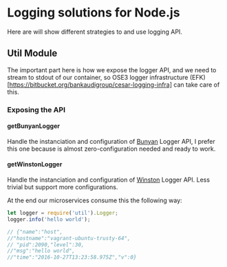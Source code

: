 # Logging solutions for Node.js
Here are will show different strategies to and use logging API.

## Util Module

The important part here is how we expose the logger API, and we need to stream to stdout of our container, so OSE3 logger infrastructure (EFK)[https://bitbucket.org/bankaudigroup/cesar-logging-infra] can take care of this.

### Exposing the API

#### getBunyanLogger

Handle the instanciation and configuration of [Bunyan](https://github.com/trentm/node-bunyan) Logger API, I prefer this one because is almost zero-configuration needed and ready to work.  

#### getWinstonLogger

Handle the instanciation and configuration of [Winston](https://github.com/winstonjs/winston) Logger API. Less trivial but support more configurations.



At the end our microservices consume this the following way:

```javascript
let logger = require('util').Logger;
logger.info('hello world');

// {"name":"host",
//"hostname":"vagrant-ubuntu-trusty-64",
// "pid":2090,"level":30,
//"msg":"hello world",
//"time":"2016-10-27T13:23:58.975Z","v":0}
```
 
